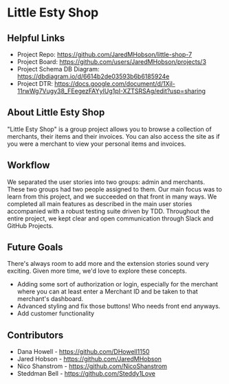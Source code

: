 # Little Esty Shop

## Helpful Links
- Project Repo: https://github.com/JaredMHobson/little-shop-7
- Project Board: https://github.com/users/JaredMHobson/projects/3
- Project Schema DB Diagram: https://dbdiagram.io/d/6614b2de03593b6b6185924e
- Project DTR: https://docs.google.com/document/d/1Xjl-11rwWg7Vugy38_FEegezFAYyIUg1pI-XZTSRSAg/edit?usp=sharing

## About Little Esty Shop

"Little Esty Shop" is a group project allows you to browse a collection of merchants, their items and their invoices. You can also access the site as if you were a merchant to view your personal items and invoices. 

## Workflow
We separated the user stories into two groups: admin and merchants. These two groups had two people assigned to them. Our main focus was to learn from this project, and we succeeded on that front in many ways. We completed all main features as described in the main user stories accompanied with a robust testing suite driven by TDD. Throughout the entire project, we kept clear and open communication through Slack and GitHub Projects. 

## Future Goals
There's always room to add more and the extension stories sound very exciting. Given more time, we'd love to explore these concepts. 
- Adding some sort of authorization or login, especially for the merchant where you can at least enter a Merchant ID and be taken to that merchant's dashboard.
- Advanced styling and fix those buttons! Who needs front end anyways. 
- Add customer functionality

## Contributors
- Dana Howell - https://github.com/DHowell1150
- Jared Hobson - https://github.com/JaredMHobson
- Nico Shanstrom - https://github.com/NicoShanstrom
- Steddman Bell - https://github.com/Steddy1Love